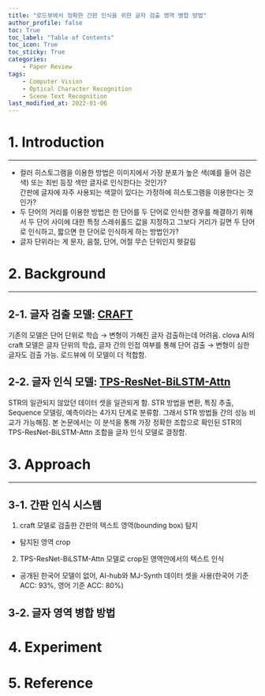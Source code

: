```yaml
---
title: "로드뷰에서 정확한 간판 인식을 위한 글자 검출 영역 병합 방법"
author_profile: false
toc: True	
toc_label: "Table of Contents"
toc_icon: True
toc_sticky:	True
categories: 
    - Paper Review
tags: 
    - Computer Vision
    - Optical Character Recognition
    - Scene Text Recognition
last_modified_at: 2022-01-06
---
```

# **1. Introduction**

---

- 컬러 히스토그램을 이용한 방법은 이미지에서 가장 분포가 높은 색(예를 들어 검은색) 또는 최빈 등장 색만 글자로 인식한다는 것인가?  
간판에 글자에 자주 사용되는 색깔이 있다는 가정하에 히스토그램을 이용한다는 것인가?
- 두 단어의 거리를 이용한 방법은 한 단어를 두 단어로 인식한 경우를 해결하기 위해서 두 단어 사이에 대한 특정 스레쉬홀드 값을 지정하고 그보다 거리가 길면 두 단어로 인식하고, 짧으면 한 단어로 인식하게 하는 방법인가?
- 글자 단위라는 게 문자, 음절, 단어, 어절 무슨 단위인지 헷갈림

# **2. Background**

---

## **2-1. 글자 검출 모델:** [CRAFT](https://arxiv.org/pdf/1904.01941.pdf)

기존의 모델은 단어 단위로 학습 → 변형이 가해진 글자 검출하는데 어려움. 
clova AI의 craft 모델은 글자 단위의 학습, 글자 간의 인접 여부를 통해 단어 검출 → 변형이 심한 글자도 검출 가능. 로드뷰에 이 모델이 더 적합함. 

## **2-2. 글자 인식 모델:** [TPS-ResNet-BiLSTM-Attn](https://arxiv.org/pdf/1904.01906.pdf)

STR의 일관되지 않았던 데이터 셋을 일관되게 함. STR 방법을 변환, 특징 추출, Sequence 모델링, 예측이라는 4가지 단계로 분류함. 그래서 STR 방법들 간의 성능 비교가 가능해짐. 본 논문에서는 이 분석을 통해 가장 정확한 조합으로 확인된  STR의 TPS-ResNet-BiLSTM-Attn 조합을 글자 인식 모델로 결정함.

# 3. **Approach**

---

## **3-1. 간판 인식 시스템**

1. craft 모델로 검출한 간판의 텍스트 영역(bounding box) 탐지 
- 탐지된 영역 crop
2. TPS-ResNet-BiLSTM-Attn 모델로 crop된 영역안에서의 텍스트 인식
- 공개된 한국어 모델이 없어, AI-hub와 MJ-Synth 데이터 셋을 사용(한국어 기준 ACC: 93%, 영어 기준 ACC: 80%)   

## **3-2. 글자 영역 병합 방법**

# **4. Experiment**

# **5. Reference**